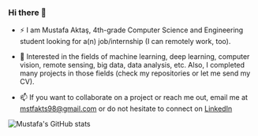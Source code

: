 ### Hi there 👋

- ⚡ I am Mustafa Aktaş, 4th-grade Computer Science and Engineering student looking for a(n) job/internship 
(I can remotely work, too). 

- 🔭 Interested in the fields of machine learning, deep learning, computer vision, remote sensing, big data, data analysis, etc. Also, I completed many projects in those fields (check my repositories or let me send my CV).

- 📫 If you want to collaborate on a project or reach me out, email me at [mstfakts98@gmail.com](mailto:mstfakts98@gmail.com) or do not hesitate to connect on [LinkedIn](https://www.linkedin.com/in/mstfakts98/)

![Mustafa's GitHub stats](https://github-readme-stats.vercel.app/api?username=Mstfakts&count_private=true&show_icons=true&theme=dark)
